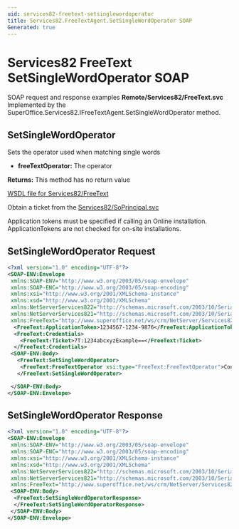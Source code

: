 ```yaml
---
uid: services82-freetext-setsinglewordoperator
title: Services82.FreeTextAgent.SetSingleWordOperator SOAP
Generated: true
---
```


# Services82 FreeText SetSingleWordOperator SOAP

SOAP request and response examples **Remote/Services82/FreeText.svc**
Implemented by the <see cref="M:SuperOffice.Services82.IFreeTextAgent.SetSingleWordOperator">SuperOffice.Services82.IFreeTextAgent.SetSingleWordOperator</see> method.

## SetSingleWordOperator

Sets the operator used when matching single words

* **freeTextOperator:** The operator

**Returns:** This method has no return value


[WSDL file for Services82/FreeText](../Services82-FreeText.md)

Obtain a ticket from the [Services82/SoPrincipal.svc](../SoPrincipal/index.md)

Application tokens must be specified if calling an Online installation. ApplicationTokens are not checked for on-site installations.

## SetSingleWordOperator Request

```xml
<?xml version="1.0" encoding="UTF-8"?>
<SOAP-ENV:Envelope
 xmlns:SOAP-ENV="http://www.w3.org/2003/05/soap-envelope"
 xmlns:SOAP-ENC="http://www.w3.org/2003/05/soap-encoding"
 xmlns:xsi="http://www.w3.org/2001/XMLSchema-instance"
 xmlns:xsd="http://www.w3.org/2001/XMLSchema"
 xmlns:NetServerServices822="http://schemas.microsoft.com/2003/10/Serialization/Arrays"
 xmlns:NetServerServices821="http://schemas.microsoft.com/2003/10/Serialization/"
 xmlns:FreeText="http://www.superoffice.net/ws/crm/NetServer/Services82">
  <FreeText:ApplicationToken>1234567-1234-9876</FreeText:ApplicationToken>
  <FreeText:Credentials>
    <FreeText:Ticket>7T:1234abcxyzExample==</FreeText:Ticket>
  </FreeText:Credentials>
 <SOAP-ENV:Body>
   <FreeText:SetSingleWordOperator>
    <FreeText:FreeTextOperator xsi:type="FreeText:FreeTextOperator">Contains</FreeText:FreeTextOperator>
   </FreeText:SetSingleWordOperator>

 </SOAP-ENV:Body>
</SOAP-ENV:Envelope>

```


## SetSingleWordOperator Response

```xml
<?xml version="1.0" encoding="UTF-8"?>
<SOAP-ENV:Envelope
 xmlns:SOAP-ENV="http://www.w3.org/2003/05/soap-envelope"
 xmlns:SOAP-ENC="http://www.w3.org/2003/05/soap-encoding"
 xmlns:xsi="http://www.w3.org/2001/XMLSchema-instance"
 xmlns:xsd="http://www.w3.org/2001/XMLSchema"
 xmlns:NetServerServices822="http://schemas.microsoft.com/2003/10/Serialization/Arrays"
 xmlns:NetServerServices821="http://schemas.microsoft.com/2003/10/Serialization/"
 xmlns:FreeText="http://www.superoffice.net/ws/crm/NetServer/Services82">
 <SOAP-ENV:Body>
  <FreeText:SetSingleWordOperatorResponse>
  </FreeText:SetSingleWordOperatorResponse>
 </SOAP-ENV:Body>
</SOAP-ENV:Envelope>

```


